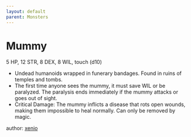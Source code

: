 ```yaml
---
layout: default
parent: Monsters
---
```


# Mummy
5 HP, 12 STR, 8 DEX, 8 WIL, touch (d10)

- Undead humanoids wrapped in funerary bandages. Found in ruins of temples and tombs.
- The first time anyone sees the mummy, it must save WIL or be paralyzed. The paralysis ends immediately if the mummy attacks or goes out of sight. 
- Critical Damage: The mummy inflicts a disease that rots open wounds, making them impossible to heal normally. Can only be removed by magic.

author: [xenio](https://xenioinabottle.blogspot.com/2021/03/classic-monsters-for-cairnito-part-2.html)
